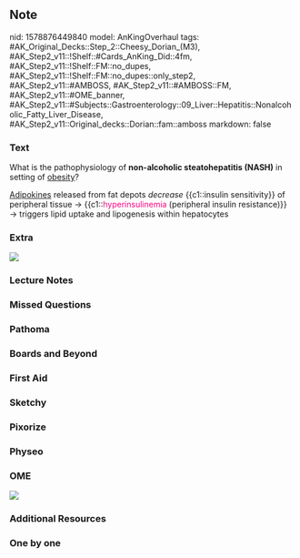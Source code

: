 ## Note
nid: 1578876449840
model: AnKingOverhaul
tags: #AK_Original_Decks::Step_2::Cheesy_Dorian_(M3), #AK_Step2_v11::!Shelf::#Cards_AnKing_Did::4fm, #AK_Step2_v11::!Shelf::FM::no_dupes, #AK_Step2_v11::!Shelf::FM::no_dupes::only_step2, #AK_Step2_v11::#AMBOSS, #AK_Step2_v11::#AMBOSS::FM, #AK_Step2_v11::#OME_banner, #AK_Step2_v11::#Subjects::Gastroenterology::09_Liver::Hepatitis::Nonalcoholic_Fatty_Liver_Disease, #AK_Step2_v11::Original_decks::Dorian::fam::amboss
markdown: false

### Text
What is the pathophysiology of <b>non-alcoholic steatohepatitis
(NASH)</b> in setting of <u>obesity</u>?
<div>
  <u>Adipokines</u> released from fat depots <i>decrease</i>
  {{c1::insulin sensitivity}} of peripheral tissue →
  {{c1::<font color="#FC0280">hyperinsulinemia</font> (peripheral
  insulin resistance)}} → triggers lipid uptake and lipogenesis
  within hepatocytes
</div>

### Extra
<img src="paste-e96b21404c5be5a45b97845c004d846e8279e053.jpg">

### Lecture Notes


### Missed Questions


### Pathoma


### Boards and Beyond


### First Aid


### Sketchy


### Pixorize


### Physeo


### OME
<div class="ome-widget">
  <a href="https://onlinemeded.org?ref=anki"><img src=
  "_OME_AnkiFlashcards_General_4.png"></a>
</div>

### Additional Resources


### One by one

